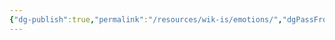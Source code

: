 ```yaml
---
{"dg-publish":true,"permalink":"/resources/wik-is/emotions/","dgPassFrontmatter":true,"noteIcon":"3","created":"2023-11-14T21:08:34.034+05:30","updated":"2023-12-12T23:35:00.904+05:30"}
---
```


